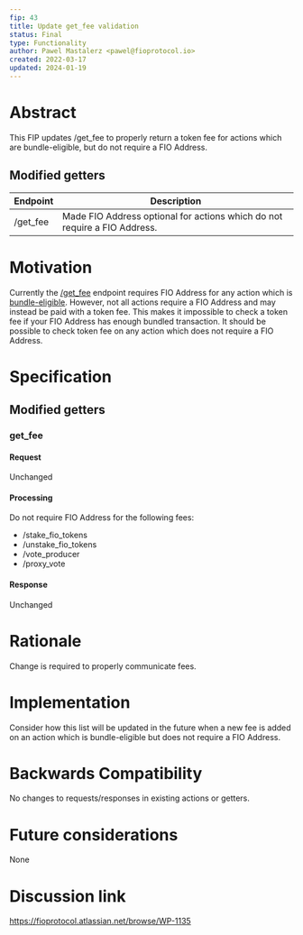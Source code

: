 ```yaml
---
fip: 43
title: Update get_fee validation
status: Final
type: Functionality
author: Pawel Mastalerz <pawel@fioprotocol.io>
created: 2022-03-17
updated: 2024-01-19
---
```


# Abstract
This FIP updates /get_fee to properly return a token fee for actions which are bundle-eligible, but do not require a FIO Address.

## Modified getters
|Endpoint|Description|
|---|---|
|/get_fee|Made FIO Address optional for actions which do not require a FIO Address.|

# Motivation
Currently the [/get_fee](https://dev.fio.net/reference/get_fee) endpoint requires FIO Address for any action which is [bundle-eligible](https://dev.fio.net/docs/on-chain-fees). However, not all actions require a FIO Address and may instead be paid with a token fee. This makes it impossible to check a token fee if your FIO Address has enough bundled transaction. It should be possible to check token fee on any action which does not require a FIO Address.

# Specification
## Modified getters
### get_fee
#### Request
Unchanged
#### Processing
Do not require FIO Address for the following fees:
* /stake_fio_tokens
* /unstake_fio_tokens
* /vote_producer
* /proxy_vote

#### Response
Unchanged

# Rationale
Change is required to properly communicate fees.

# Implementation
Consider how this list will be updated in the future when a new fee is added on an action which is bundle-eligible but does not require a FIO Address.

# Backwards Compatibility
No changes to requests/responses in existing actions or getters.

# Future considerations
None

# Discussion link
https://fioprotocol.atlassian.net/browse/WP-1135
